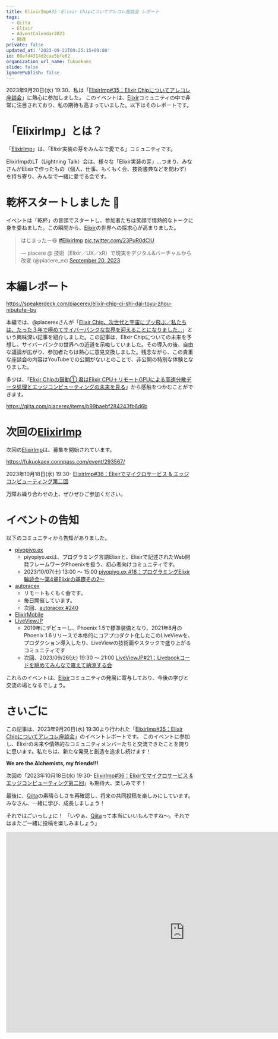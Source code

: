 ```yaml
---
title: ElixirImp#35：Elixir Chipについてアレコレ座談会 レポート
tags:
  - Qiita
  - Elixir
  - AdventCalendar2023
  - 闘魂
private: false
updated_at: '2023-09-21T09:25:15+09:00'
id: 08efd4314d2cae5bfe62
organization_url_name: fukuokaex
slide: false
ignorePublish: false
---
```

2023年9月20日(水) 19:30、私は「[ElixirImp#35：Elixir Chipについてアレコレ座談会](https://fukuokaex.connpass.com/event/288072/)」に熱心に参加しました。
このイベントは、[Elixir](https://elixir-lang.org/)コミュニティの中で非常に注目されており、私の期待も高まっていました。以下はそのレポートです。

# 「ElixirImp」とは？

「[ElixirImp](https://fukuokaex.connpass.com/event/288072/)」は、「Elixir実装の芽をみんなで愛でる」コミュニティです。

ElixirImpのLT（Lightning Talk）会は、様々な「Elixir実装の芽」…つまり、みなさんがElixirで作ったもの（個人、仕事、もくもく会、技術書典などを問わず）を持ち寄り、みんなで一緒に愛でる会です。

# 乾杯スタートしました :beers:

イベントは「乾杯」の音頭でスタートし、参加者たちは笑顔で情熱的なトークに身を委ねました。この瞬間から、[Elixir](https://elixir-lang.org/)の世界への探求心が高まりました。

<blockquote class="twitter-tweet"><p lang="ja" dir="ltr">はじまったー😆 <a href="https://twitter.com/hashtag/ElixirImp?src=hash&amp;ref_src=twsrc%5Etfw">#ElixirImp</a> <a href="https://t.co/23PuR0dClU">pic.twitter.com/23PuR0dClU</a></p>&mdash; piacere @ 技術（Elixir／UX／xR）で現実をデジタル&amp;バーチャルから改変 (@piacere_ex) <a href="https://twitter.com/piacere_ex/status/1704445924674867219?ref_src=twsrc%5Etfw">September 20, 2023</a></blockquote> <script async src="https://platform.twitter.com/widgets.js" charset="utf-8"></script>

# 本編レポート

https://speakerdeck.com/piacerex/elixir-chip-ci-shi-dai-toyu-zhou-nibutufei-bu

本編では、@piacerexさんが「[Elixir Chip、次世代と宇宙にブッ飛ぶ／私たちは、たった３年で極めてサイバーパンクな世界を迎えることになりました…](https://speakerdeck.com/piacerex/elixir-chip-ci-shi-dai-toyu-zhou-nibutufei-bu)」という興味深い記事を紹介しました。この記事は、Elixir Chipについての未来を予想し、サイバーパンクの世界への近道を示唆していました。その導入の後、自由な議論が広がり、参加者たちは熱心に意見交換しました。残念ながら、この貴重な座談会の内容はYouTubeでの公開がないとのことで、非公開の特別な体験となりました。

多少は、「[Elixir Chipの鼓動① 君はElixir CPU＋リモートGPUによる高速分散データ処理とエッジコンピューティングの未来を見る](https://qiita.com/piacerex/items/b99baebf284243fb6d6b)」から感触をつかむことができます。

https://qiita.com/piacerex/items/b99baebf284243fb6d6b

# 次回の[ElixirImp](https://fukuokaex.connpass.com/event/288072/)

次回の[ElixirImp](https://fukuokaex.connpass.com/event/288072/)は、募集を開始されています。

https://fukuokaex.connpass.com/event/293567/

2023年10月18日(水) 19:30- [ElixirImp#36：Elixirでマイクロサービス & エッジコンピューティング第二回](https://fukuokaex.connpass.com/event/293567/)

万障お繰り合わせの上、ぜひぜひご参加ください。


# イベントの告知

以下のコミュニティから告知がありました。

- [piyopiyo.ex](https://piyopiyoex.connpass.com/)
  - piyopiyo.exは、プログラミング言語Elixirと、Elixirで記述されたWeb開発フレームワークPhoenixを扱う、初心者向けコミュニティです。
  - 2023/10/07(土) 13:00 〜 15:00 [piyopiyo.ex #18：プログラミングElixir輪読会〜第4章Elixirの基礎その2〜](https://piyopiyoex.connpass.com/event/297051/)
- [autoracex](https://autoracex.connpass.com/)
  - リモートもくもく会です。
  - 毎日開催しています。
  - 次回、[autoracex #240](https://autoracex.connpass.com/event/294623/)
- [ElixirMobile](https://fukuokaex.connpass.com/event/293996/)
- [LiveViewJP](https://liveviewjp.connpass.com/)
  - 2019年にデビューし、Phoenix 1.5で標準装備となり、2021年8月のPhoenix 1.6リリースで本格的にコアプロダクト化したこのLiveViewを、プロダクション導入したり、LiveViewの技術面やスタックで盛り上がるコミュニティです
  - 次回、2023/09/26(火) 19:30 〜 21:00 [LiveViewJP#21：Livebookコードを眺めてみんなで震えて納涼する会](https://liveviewjp.connpass.com/event/294500/)

これらのイベントは、[Elixir](https://elixir-lang.org/)コミュニティの発展に寄与しており、今後の学びと交流の場となるでしょう。


# さいごに

この記事は、2023年9月20日(水) 19:30より行われた「[ElixirImp#35：Elixir Chipについてアレコレ座談会](https://fukuokaex.connpass.com/event/288072/)」のイベントレポートです。
このイベントに参加し、Elixirの未来や情熱的なコミュニティメンバーたちと交流できたことを誇りに思います。私たちは、新たな発見と創造を追求し続けます！

**We are the Alchemists, my friends!!!**

次回の「2023年10月18日(水) 19:30- [ElixirImp#36：Elixirでマイクロサービス & エッジコンピューティング第二回](https://fukuokaex.connpass.com/event/293567/)」も期待大、楽しみです！

最後に、[Qiita](https://qiita.com/)の素晴らしさを再確認し、将来の共同投稿を楽しみにしています。みなさん、一緒に学び、成長しましょう！

それではごいっしょに！
「いやぁ、[Qiita](https://qiita.com/)って本当にいいもんですね～。それではまたご一緒に投稿を楽しみましょう」

<iframe width="960" height="540" src="https://www.youtube.com/embed/TsYL6oN8SXs" title="水野晴郎さん　映画って本当にいいもんですね" frameborder="0" allow="accelerometer; autoplay; clipboard-write; encrypted-media; gyroscope; picture-in-picture; web-share" allowfullscreen></iframe>


